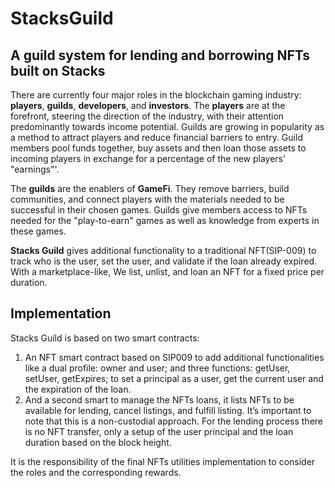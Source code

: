 # StacksGuild
## A guild system for lending and borrowing NFTs built on **Stacks**

There are currently four major roles in the blockchain gaming industry: **players**, **guilds**, **developers**, and **investors**. The **players** are at the forefront, steering the direction of the industry, with their attention predominantly towards income potential. Guilds are growing in popularity as a method to attract players and reduce financial barriers to entry. Guild members pool funds together, buy assets and then loan those assets to incoming players in exchange for a percentage of the new players' "earnings"'.

The **guilds** are the enablers of **GameFi**. They remove barriers, build communities, and connect players with the materials needed to be successful in their chosen games. Guilds give members access to NFTs needed for the "play-to-earn" games as well as knowledge from experts in these games.

**Stacks Guild** gives additional functionality to a traditional NFT(SIP-009) to track who is the user, set the user, and validate if the loan already expired.
With a marketplace-like, We list, unlist, and loan an NFT for a fixed price per duration.

## Implementation
Stacks Guild is based on two smart contracts:
1. An NFT smart contract based on SIP009 to add additional functionalities like a dual profile: owner and user; and three functions: getUser, setUser, getExpires; to set a principal as a user, get the current user and the expiration of the loan.
2. And a second smart to manage the NFTs loans, it  lists NFTs to be available for lending, cancel listings, and fulfill listing. It’s important to note that this is a non-custodial approach. For the lending process there is no NFT transfer, only a setup of the user principal and the loan duration based on the block height.

It is the responsibility of the final NFTs utilities implementation to consider the roles and the corresponding rewards.
